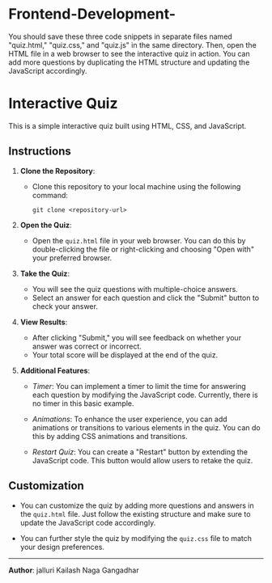 # Frontend-Development-
You should save these three code snippets in separate files named "quiz.html," "quiz.css," and "quiz.js" in the same directory. Then, open the HTML file in a web browser to see the interactive quiz in action. You can add more questions by duplicating the HTML structure and updating the JavaScript accordingly.

# Interactive Quiz

This is a simple interactive quiz built using HTML, CSS, and JavaScript.

## Instructions

1. **Clone the Repository**: 
   - Clone this repository to your local machine using the following command:
     ```
     git clone <repository-url>
     ```

2. **Open the Quiz**: 
   - Open the `quiz.html` file in your web browser. You can do this by double-clicking the file or right-clicking and choosing "Open with" your preferred browser.

3. **Take the Quiz**: 
   - You will see the quiz questions with multiple-choice answers.
   - Select an answer for each question and click the "Submit" button to check your answer.

4. **View Results**:
   - After clicking "Submit," you will see feedback on whether your answer was correct or incorrect.
   - Your total score will be displayed at the end of the quiz.

5. **Additional Features**:

   - *Timer*: You can implement a timer to limit the time for answering each question by modifying the JavaScript code. Currently, there is no timer in this basic example.

   - *Animations*: To enhance the user experience, you can add animations or transitions to various elements in the quiz. You can do this by adding CSS animations and transitions.

   - *Restart Quiz*: You can create a "Restart" button by extending the JavaScript code. This button would allow users to retake the quiz.

## Customization

- You can customize the quiz by adding more questions and answers in the `quiz.html` file. Just follow the existing structure and make sure to update the JavaScript code accordingly.

- You can further style the quiz by modifying the `quiz.css` file to match your design preferences.


---

**Author**: jalluri Kailash Naga Gangadhar 
